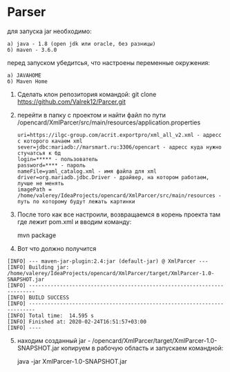# Parser
для запуска jar необходимо:

	а) java - 1.8 (open jdk или oracle, без разницы)
	б) maven - 3.6.0
  
перед запуском убедитсья, что настроены переменные окружения:

	а) JAVAHOME
	б) Maven Home
  
 1) Сделать клон репозитория командой: git clone https://github.com/Valrek12/Parcer.git
 2) перейти в папку с проектом и найти файл по пути /opencard/XmlParcer/src/main/resources/application.properties
	
		uri=https://ilgc-group.com/acrit.exportpro/xml_all_v2.xml - адресс с которого качаем xml
		sever=jdbc:mariadb://marsmart.ru:3306/opencart - адресс куда нужно стучатсья к бд
		login=***** - пользователь
		password=**** - пароль
		nameFile=yaml_catalog.xml - имя файла для xml
		driver=org.mariadb.jdbc.Driver - драйвер, на котором работаем, лучше не менять
		imagePath = /home/valerey/IdeaProjects/opencard/XmlParcer/src/main/resources - путь по которому будут лежать картинки

  3) После того как все настроили, возвращаемся в корень проекта там где лежит pom.xml и вводим команду:
	
	 	mvn package
			
  4) Вот что должно получится
	
	[INFO] --- maven-jar-plugin:2.4:jar (default-jar) @ XmlParcer ---
	[INFO] Building jar: /home/valerey/IdeaProjects/opencard/XmlParcer/target/XmlParcer-1.0-SNAPSHOT.jar
	[INFO] ------------------------------------------------------------------------
	[INFO] BUILD SUCCESS
	[INFO] ------------------------------------------------------------------------
	[INFO] Total time:  14.595 s
	[INFO] Finished at: 2020-02-24T16:51:57+03:00
	[INFO] ----

5) находим созданный jar - /opencard/XmlParcer/target/XmlParcer-1.0-SNAPSHOT.jar
копируем в рабочую область и запускаем командной:

	java -jar XmlParcer-1.0-SNAPSHOT.jar


